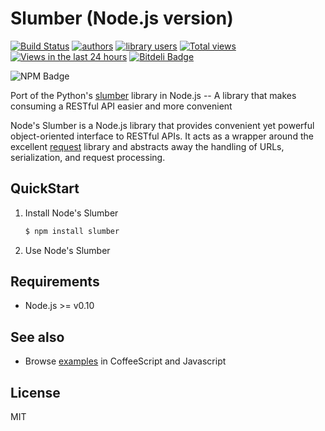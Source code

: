 Slumber (Node.js version)
=========================

[![Build Status](https://travis-ci.org/moul/node-slumber.png?branch=master)](https://travis-ci.org/moul/node-slumber)
[![authors](https://sourcegraph.com/api/repos/github.com/moul/node-slumber/badges/authors.png)](https://sourcegraph.com/github.com/moul/node-slumber)
[![library users](https://sourcegraph.com/api/repos/github.com/moul/node-slumber/badges/library-users.png)](https://sourcegraph.com/github.com/moul/node-slumber)
[![Total views](https://sourcegraph.com/api/repos/github.com/moul/node-slumber/counters/views.png)](https://sourcegraph.com/github.com/moul/node-slumber)
[![Views in the last 24 hours](https://sourcegraph.com/api/repos/github.com/moul/node-slumber/counters/views-24h.png)](https://sourcegraph.com/github.com/moul/node-slumber)
[![Bitdeli Badge](https://d2weczhvl823v0.cloudfront.net/moul/node-slumber/trend.png)](https://bitdeli.com/free "Bitdeli Badge")

![NPM Badge](https://nodei.co/npm/slumber.png?downloads=true&stars=true "NPM Badge")

Port of the Python's [slumber](https://github.com/dstufft/slumber) library in Node.js -- A library that makes consuming a RESTful API easier and more convenient

Node's Slumber is a Node.js library that provides convenient yet powerful object-oriented interface to RESTful APIs.
It acts as a wrapper around the excellent [request](https://github.com/mikeal/request) library and abstracts away the handling of URLs, serialization, and request processing.

QuickStart
----------

1. Install Node's Slumber

    ```bash
    $ npm install slumber
    ```

2. Use Node's Slumber

Requirements
------------

- Node.js >= v0.10

See also
--------

* Browse [examples](https://github.com/moul/node-slumber/tree/master/examples) in CoffeeScript and Javascript

License
-------

MIT
